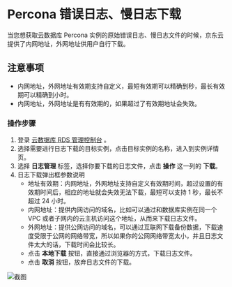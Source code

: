 # Percona 错误日志、慢日志下载
当您想获取云数据库 Percona 实例的原始错误日志、慢日志文件的时候，京东云提供了内网地址，外网地址供用户自行下载。

## 注意事项
* 内网地址，外网地址有效期支持自定义，最短有效期可以精确到秒，最长有效期可以精确到小时。
* 内网地址，外网地址是有有效期的，如果超过了有效期地址会失效。

### 操作步骤
1. 登录 [云数据库 RDS 管理控制台](https://rds-console.jdcloud.com/database) 。
2. 选择需要进行日志下载的目标实例，点击目标实例的名称，进入到实例详情页。
3. 选择 **日志管理** 标签，选择你要下载的日志文件，点击 **操作** 这一列的 **下载**。
4. 日志下载弹出框参数说明
    * 地址有效期：内网地址，外网地址支持自定义有效期时间，超过设置的有效期时间后，相应的地址就会失效无法下载，最短可以支持 1 秒，最长不超过 24 小时。
    * 内网地址：提供内网访问的域名，比如可以通过和数据库实例在同一个 VPC 或者子网内的云主机访问这个地址，从而来下载日志文件。
    * 外网地址：提供公网访问的域名，可以通过互联网下载备份数据，下载速度受限于公网的网络带宽，所以如果你的公网网络带宽太小，并且日志文件太大的话，下载时间会比较长。
    * 点击 **本地下载** 按钮，直接通过浏览器的方式，下载日志文件。
    * 点击 **取消** 按钮，放弃日志文件的下载。

![截图](../../../../../../image/RDS/log-download.jpg)

